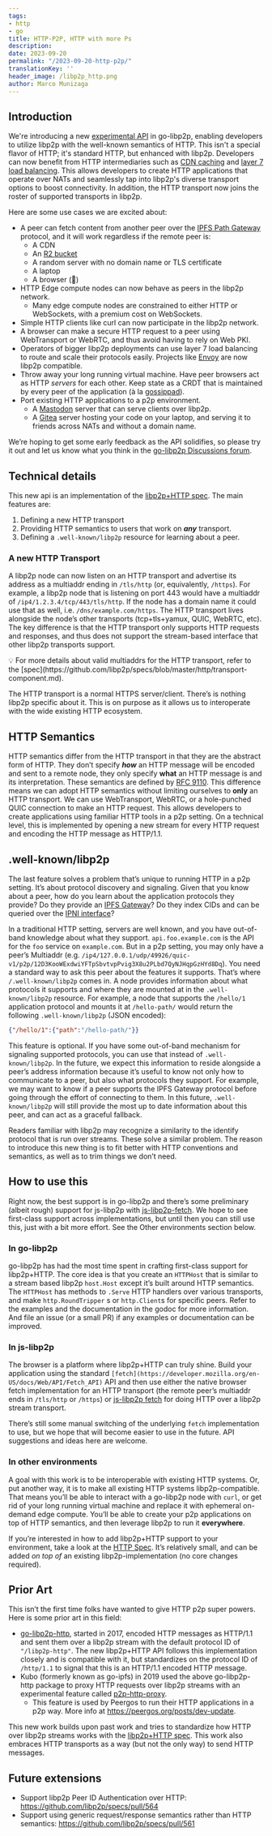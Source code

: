 ```yaml
---
tags:
- http
- go
title: HTTP-P2P, HTTP with more Ps
description:
date: 2023-09-20
permalink: "/2023-09-20-http-p2p/"
translationKey: ''
header_image: /libp2p_http.png
author: Marco Munizaga
---
```


## Introduction

We're introducing a new [experimental API](https://pkg.go.dev/github.com/libp2p/go-libp2p@v0.31.0/p2p/http) in go-libp2p, enabling developers to utilize libp2p with the well-known semantics of HTTP. This isn't a special flavor of HTTP; it's standard HTTP, but enhanced with libp2p. Developers can now benefit from HTTP intermediaries such as [CDN caching](https://www.cloudflare.com/learning/cdn/what-is-caching/) and [layer 7 load balancing](https://www.nginx.com/resources/glossary/layer-7-load-balancing/). This allows developers to create HTTP applications that operate over NATs and seamlessly tap into libp2p's diverse transport options to boost connectivity. In addition, the HTTP transport now joins the roster of supported transports in libp2p.

Here are some use cases we are excited about:

- A peer can fetch content from another peer over the [IPFS Path Gateway](https://specs.ipfs.tech/http-gateways/path-gateway/) protocol, and it will work regardless if the remote peer is:
    - A CDN
    - An [R2 bucket](https://developers.cloudflare.com/r2/get-started/)
    - A random server with no domain name or TLS certificate
    - A laptop
    - A browser (🚀)
- HTTP Edge compute nodes can now behave as peers in the libp2p network.
    - Many edge compute nodes are constrained to either HTTP or WebSockets, with a premium cost on WebSockets.
- Simple HTTP clients like curl can now participate in the libp2p network.
- A browser can make a secure HTTP request to a peer using WebTransport or WebRTC, and thus avoid having to rely on Web PKI.
- Operators of bigger libp2p deployments can use layer 7 load balancing to route and scale their protocols easily. Projects like [Envoy](https://www.envoyproxy.io/) are now libp2p compatible.
- Throw away your long running virtual machine. Have peer browsers act as HTTP *servers* for each other. Keep state as a CRDT that is maintained by every peer of the application (à la [gossippad](https://github.com/marcopolo/gossip-pad)).
- Port existing HTTP applications to a p2p environment.
    - A [Mastodon](https://docs.joinmastodon.org) server that can serve clients over libp2p.
    - A [Gitea](https://about.gitea.com) server hosting your code on your laptop, and serving it to friends across NATs and without a domain name.

We’re hoping to get some early feedback as the API solidifies, so please try it out and let us know what you think in the [go-libp2p Discussions forum](https://github.com/libp2p/go-libp2p/discussions).

## Technical details

This new api is an implementation of the [libp2p+HTTP spec](https://github.com/libp2p/specs/pull/508). The main features are:

1. Defining a new HTTP transport
2. Providing HTTP semantics to users that work on ***any*** transport.
3. Defining a `.well-known/libp2p` resource for learning about a peer.

### A new HTTP Transport

A libp2p node can now listen on an HTTP transport and advertise its address as a multiaddr ending in `/tls/http` (or, equivalently, `/https`). For example, a libp2p node that is listening on port 443 would have a multiaddr of `/ip4/1.2.3.4/tcp/443/tls/http`. If the node has a domain name it could use that as well, i.e. `/dns/example.com/https`. The HTTP transport lives alongside the node’s other transports (tcp+tls+yamux, QUIC, WebRTC, etc). The key difference is that the HTTP transport only supports HTTP requests and responses, and thus does not support the stream-based interface that other libp2p transports support.

<aside>
💡 For more details about valid multiaddrs for the HTTP transport, refer to the [spec](https://github.com/libp2p/specs/blob/master/http/transport-component.md).

</aside>

The HTTP transport is a normal HTTPS server/client. There’s is nothing libp2p specific about it. This is on purpose as it allows us to interoperate with the wide existing HTTP ecosystem.

## HTTP Semantics

HTTP semantics differ from the HTTP transport in that they are the abstract form of HTTP. They don’t specify ***how*** an HTTP message will be encoded and sent to a remote node, they only specify ****what**** an HTTP message is and its interpretation. These semantics are defined by [RFC 9110](https://www.rfc-editor.org/rfc/rfc9110.html). This difference means we can adopt HTTP semantics without limiting ourselves to ****only**** an HTTP transport. We can use WebTransport, WebRTC, or a hole-punched QUIC connection to make an HTTP request. This allows developers to create applications using familiar HTTP tools in a p2p setting. On a technical level, this is implemented by opening a new stream for every HTTP request and encoding the HTTP message as HTTP/1.1.

## .well-known/libp2p

The last feature solves a problem that’s unique to running HTTP in a p2p setting. It’s about protocol discovery and signaling. Given that you know about a peer, how do you learn about the application protocols they provide? Do they provide an [IPFS Gateway](https://specs.ipfs.tech/http-gateways/path-gateway/)? Do they index CIDs and can be queried over the [IPNI interface](https://docs.cid.contact/query-and-retrieve/querying-indexer-provider)?

In a traditional HTTP setting, servers are well known, and you have out-of-band knowledge about what they support. `api.foo.example.com` is the API for the `foo` service on `example.com`. But in a p2p setting, you may only have a peer’s Multiaddr (e.g. `/ip4/127.0.0.1/udp/49926/quic-v1/p2p/12D3KooWExdwiYFTpSbvtvpPvig3X8u2PLbd7QyNJHqpGzHYd8Dq`). You need a standard way to ask this peer about the features it supports. That’s where `/.well-known/libp2p` comes in. A node provides information about what protocols it supports and where they are mounted at in the `.well-known/libp2p` resource. For example, a node that supports the `/hello/1` application protocol and mounts it at `/hello-path/` would return the following `.well-known/libp2p` (JSON encoded):

```json
{"/hello/1":{"path":"/hello-path/"}}
```

This feature is optional. If you have some out-of-band mechanism for signaling supported protocols, you can use that instead of `.well-known/libp2p`. In the future, we expect this information to reside alongside a peer’s address information because it’s useful to know not only how to communicate to a peer, but also what protocols they support. For example, we may want to know if a peer supports the IPFS Gateway protocol before going through the effort of connecting to them. In this future, `.well-known/libp2p` will still provide the most up to date information about this peer, and can act as a graceful fallback.

Readers familiar with libp2p may recognize a similarity to the identify protocol that is run over streams. These solve a similar problem. The reason to introduce this new thing is to fit better with HTTP conventions and semantics, as well as to trim things we don’t need.

## How to use this

Right now, the best support is in go-libp2p and there’s some preliminary (albeit rough) support for js-libp2p with [js-libp2p-fetch](https://github.com/MarcoPolo/js-libp2p-fetch/tree/main). We hope to see first-class support across implementations, but until then you can still use this, just with a bit more effort. See the Other environments section below.

### In go-libp2p

go-libp2p has had the most time spent in crafting first-class support for libp2p+HTTP. The core idea is that you create an `HTTPHost` that is similar to a stream based libp2p `host.Host` except it’s built around HTTP semantics. The `HTTPHost` has methods to `.Serve` HTTP handlers over various transports, and make `http.RoundTripper` s or `http.Client`s for specific peers. Refer to the examples and the documentation in the godoc for more information. And file an issue (or a small PR) if any examples or documentation can be improved.

### In js-libp2p

The browser is a platform where libp2p+HTTP can truly shine. Build your application using the standard `[fetch](https://developer.mozilla.org/en-US/docs/Web/API/Fetch_API)` API and then use either the native browser fetch implementation for an HTTP transport (the remote peer’s multiaddr ends in `/tls/http` or `/https`) or [js-libp2p fetch](https://www.npmjs.com/package/@marcopolo_/libp2p-fetch) for doing HTTP over a libp2p stream transport.

There’s still some manual switching of the underlying `fetch` implementation to use, but we hope that will become easier to use in the future. API suggestions and ideas here are welcome.

### In other environments

A goal with this work is to be interoperable with existing HTTP systems. Or, put another way, it is to make all existing HTTP systems libp2p-compatible. That means you’ll be able to interact with a go-libp2p node with `curl`, or get rid of your long running virtual machine and replace it with ephemeral on-demand edge compute. You’ll be able to create your p2p applications on top of HTTP semantics, and then leverage libp2p to run it **********everywhere**********.

If you’re interested in how to add libp2p+HTTP support to your environment, take a look at the [HTTP Spec](https://github.com/libp2p/specs/pull/508). It’s relatively small, and can be added *on top of* an existing libp2p-implementation (no core changes required).

## Prior Art

This isn’t the first time folks have wanted to give HTTP p2p super powers. Here is some prior art in this field:

- [go-libp2p-http](https://github.com/libp2p/go-libp2p-http), started in 2017, encoded HTTP messages as HTTP/1.1 and sent them over a libp2p stream with the default protocol ID of `"/libp2p-http"`. The new libp2p+HTTP API follows this implementation closely and is compatible with it, but standardizes on the protocol ID of `/http/1.1` to signal that this is an HTTP/1.1 encoded HTTP message.
- Kubo (formerly known as go-ipfs) in 2019 used the above go-libp2p-http package to proxy HTTP requests over libp2p streams with an experimental feature called [p2p-http-proxy](https://github.com/ipfs/kubo/blob/master/docs/experimental-features.md#p2p-http-proxy).
    - This feature is used by Peergos to run their HTTP applications in a p2p way. More info at https://peergos.org/posts/dev-update.

This new work builds upon past work and tries to standardize how HTTP over libp2p streams works with the [libp2p+HTTP spec](https://github.com/libp2p/specs/pull/508). This work also embraces HTTP transports as a way (but not the only way) to send HTTP messages.

## Future extensions

- Support libp2p Peer ID Authentication over HTTP: https://github.com/libp2p/specs/pull/564
- Support using generic request/response semantics rather than HTTP semantics: https://github.com/libp2p/specs/pull/561